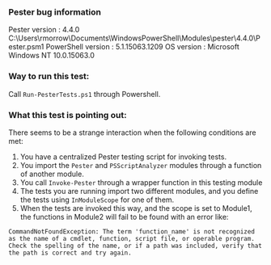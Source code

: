 ### Pester bug information
Pester version     : 4.4.0 C:\Users\rmorrow\Documents\WindowsPowerShell\Modules\pester\4.4.0\Pester.psm1
PowerShell version : 5.1.15063.1209
OS version         : Microsoft Windows NT 10.0.15063.0

### Way to run this test: 
Call `Run-PesterTests.ps1` through Powershell.

### What this test is pointing out:
There seems to be a strange interaction when the following conditions are met:
1. You have a centralized Pester testing script for invoking tests.
1. You import the `Pester` and `PSScriptAnalyzer` modules through a function of another module.
1. You call `Invoke-Pester` through a wrapper function in this testing module
1. The tests you are running import two different modules, and you define the tests using `InModuleScope` for one of them.
1. When the tests are invoked this way, and the scope is set to Module1, the functions in Module2 will fail to be found with an error like:
```
CommandNotFoundException: The term 'function_name' is not recognized as the name of a cmdlet, function, script file, or operable program. Check the spelling of the name, or if a path was included, verify that the path is correct and try again.
```
